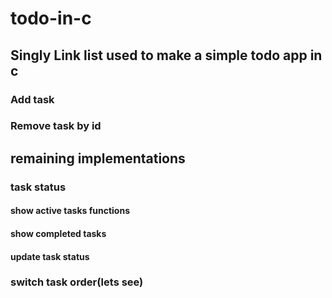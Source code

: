 # todo-in-c
## Singly Link list used to make a simple todo app in c
### Add task
### Remove task by id
## remaining implementations
### task status
#### show active tasks functions
#### show completed tasks
#### update task status 
### switch task order(lets see)

